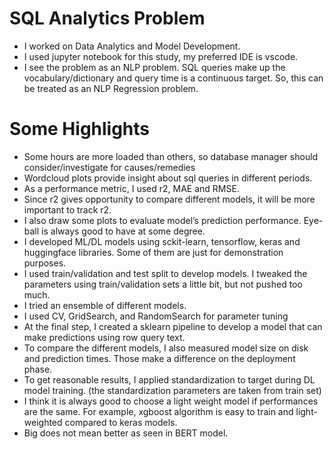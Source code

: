 # SQL Analytics Problem
-	I worked on Data Analytics and Model Development.
-	I used jupyter notebook for this study, my preferred IDE is vscode.
-	I see the problem as an NLP problem. SQL queries make up the vocabulary/dictionary and query time is a continuous target. So, this can be treated as an NLP Regression problem.

# Some Highlights 
-	Some hours are more loaded than others, so database manager should consider/investigate for causes/remedies
-	Wordcloud plots provide insight about sql queries in different periods.
-	As a performance metric, I used r2, MAE and RMSE.
-	Since r2 gives opportunity to compare different models, it will be more important to track r2.
-	I also draw some plots to evaluate model’s prediction performance. Eye-ball is always good to have at some degree.
-	I developed ML/DL models using sckit-learn, tensorflow, keras and huggingface libraries. Some of them are just for demonstration purposes.
-	I used train/validation and test split to develop models. I tweaked the parameters using train/validation sets a little bit, but not pushed too much.
-	I tried an ensemble of different models.
-	I used CV, GridSearch, and RandomSearch for parameter tuning
-	At the final step, I created a sklearn pipeline to develop a model that can make predictions using row query text.
-	To compare the different models, I also measured model size on disk and prediction times. Those make a difference on the deployment phase.
-	To get reasonable results, I applied standardization to target during DL model training. (the standardization parameters are taken from train set)
-	I think it is always good to choose a light weight model if performances are the same. For example, xgboost algorithm is easy to train and light-weighted compared to keras models.
-	Big does not mean better as seen in BERT model.
